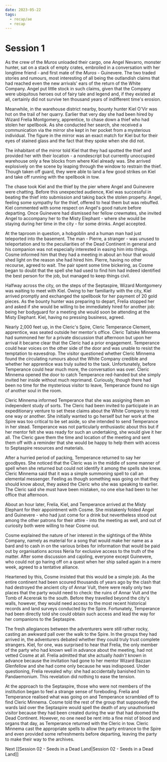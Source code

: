 ```yaml
---
date: 2023-05-22
tags:
  - recap/ae
  - recap
---
```

# Session 1

As the crew of the *Muros* unloaded their cargo, one Angel Nevarro, monster hunter, sat on a stack of empty crates, embroiled in a conversation with her longtime friend - and first mate of the *Muros* - Guinevere. The two traded stories and rumours, most interesting of all being the outlandish claims that had reached even the new arrivals' ears of the return of the White Company. Angel put little stock in such claims, given that the Company were ubiquitous heroes out of fairy tale and legend and, if they existed at all, certainly did not survive ten thousand years of indifferent time's erosion.

Meanwhile, in the warehouse district nearby, bounty hunter Kiel O'Vir was hot on the trail of her quarry. Earlier that very day she had been hired by Wizard Frelia Montgomery, apprentice, to chase down a thief who had stolen her spellbook. As she conducted her search, she received a communication via the mirror she kept in her pocket from a mysterious individual. The figure in the mirror was an exact match for Kiel but for their eyes of stained glass and the fact that they spoke when she did not.

The inhabitant of the mirror told Kiel that they had spotted the thief and provided her with their location - a nondescript but currently unoccupied warehouse only a few blocks from where Kiel already was. She arrived explosively on the scene by leaping through the window to restrain the thief. Though taken off guard, they were able to land a few good strikes on Kiel and take off running with the spellbook in tow.

The chase took Kiel and the thief by the pier where Angel and Guinevere were chatting. Before this unexpected audience, Kiel was successful in beating the thief into submission and taking back the stolen property. Angel, feeling some sympathy for the thief, offered to heal them but was rebuffed. Kiel commented with some respect on Angel's good nature before departing. Once Guinevere had dismissed her fellow crewmates, she invited Angel to accompany her to the Misty Elephant - where she would be staying during her time in the city - for some drinks. Angel accepted.

At the taproom in question, a hobgoblin and a human man had just teleported into the basement. The man - Pierre, a stranger - was unused to teleportation and to the peculiarities of the Dead Continent in general and his companion was not especially interested in easing him into things. Cosme informed him that they had a meeting in about an hour that would shed light on the reason she had hired him. Pierre, having no other recourse, agreed to wait. The pair spent some time bickering, as Cosme began to doubt that the spell she had used to find him had indeed identified the best person for the job, but managed to keep things civil.

Halfway across the city, on the steps of the Septaspire, Wizard Montgomery was waiting to meet with Kiel. Owing to her familiarity with the city, Kiel arrived promptly and exchanged the spellbook for her payment of 20 gold pieces. As the bounty hunter was preparing to depart, Frelia stopped her and asked if she would be willing to be immediately hired for another job: being her bodyguard for a meeting she would soon be attending at the Misty Elephant. Kiel, having no pressing business, agreed.

Nearly 2,000 feet up, in the Cleric's Spire, Cleric Temperance Clement, apprentice, was seated outside her mentor's office. Cleric Taitske Minnema had summoned her for a private discussion that afternoon but upon her arrival it became clear that the Cleric had a prior engagement. Temperance could hear voices on the other side of the door and was unable to resist the temptation to eavesdrop. The visitor questioned whether Cleric Minnema found the circulating rumours about the White Company credible and whether her apprentice was truly suited to the task. Unfortunately, before Temperance could hear much more, the conversation was over. Cleric Minnema opened the door to catch Temperance red-handed but she simply invited her inside without much reprimand. Curiously, though there had been no time for the mysterious visitor to leave, Temperance found no sign of another soul in the room.

Cleric Minnema informed Temperance that she was assigning them an independent study of sorts. The Cleric had been invited to participate in an expeditionary venture to set these claims about the White Company to rest one way or another. She initially wanted to go herself but her work at the Spire was too critical to be set aside, so she intended to send Temperance in her stead. Temperance was not particularly enthusiastic about this but if her mentor felt she was ready for such an undertaking, she would give it her all. The Cleric gave them the time and location of the meeting and sent them off with a reminder that she would be happy to help them with access to Septaspire resources and materials.

After a hurried period of packing, Temperance returned to say her goodbyes. She noticed that the Cleric was in the middle of some manner of spell when she returned but could not identify it among the spells she knew. Cleric Minnema said that it was a simple summoning spell to call an elemental messenger. Feeling as though something was going on that they should know about, they asked the Cleric who she was speaking to earlier. The Cleric said she must have been mistaken, no one else had been to her office that afternoon.

About an hour later, Frelia, Kiel, and Temperance arrived at the Misty Elephant for their appointment with Cosme. She mistakenly folded Angel and Guinevere - who had just come for a drink but nevertheless stood out among the other patrons for their attire - into the meeting as well, and out of curiosity both were willing to hear Cosme out.

Cosme explained the nature of her interest in the sightings of the White Company, namely as material for a song that would make her name as a bard and to cash in on the various bribes for information that would be paid out by organisations across Neria for exclusive access to the truth of the matter. After some discussion and cajoling, everyone except Guinevere, who could not go haring off on a quest when her ship sailed again in a mere week, agreed to a tentative alliance.

Heartened by this, Cosme insisted that this would be a simple job. As the entire continent had been scoured thousands of years ago by the clash that had destroyed the ancient city of Annar Vult, there were really only two places that the party would need to check: the ruins of Annar Vult and the Tomb of Acererak to the south. Before they travelled beyond the city's walls, however, they would need access to the most recent historical records and land surveys conducted by the Spire. Fortunately, Temperance had been directly told she could obtain such access and lead the way for her companions to the Septaspire.

The fresh allegiances between the adventurers were still rather rocky, casting an awkward pall over the walk to the Spire. In the groups they had arrived in, the adventurers debated whether they could truly trust complete strangers. Kiel, for one, was surprised to hear that Frelia, the only member of the party who had known well in advance about the meeting, had not vetted Cosme at all. Frelia admitted that she actually *hadn't* known in advance because the invitation had gone to her mentor Wizard Bazzan Glenfellow and she had come only because he was indisposed. Under questioning, Frelia revealed why: she had accidentally banished him to Pandaemonium. This revelation did nothing to ease the tension.

At the approach to the Septaspire, those who were not members of the institution began to feel a strange sense of foreboding. Frelia and Temperance realised what was going on and Temperance scrambled off to find Cleric Minnema. Cosme told the rest of the group that supposedly the wards laid over the Septaspire would spell the death of any unauthorised visitor because they had been created during the war that had doomed the Dead Continent. However, no one need be rent into a fine mist of blood and organs that day, as Temperance returned with the Cleric in tow. Cleric Minnema cast the appropriate spells to allow the party entrance to the Spire and even provided some refreshments before departing, leaving the party to make their way to the archives.

Next
[[Session 02 - Seeds in a Dead Land|Session 02 - Seeds in a Dead Land]]